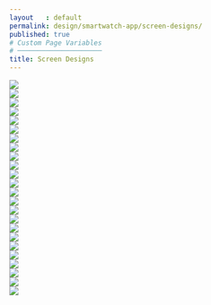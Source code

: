```yaml
---
layout   : default
permalink: design/smartwatch-app/screen-designs/
published: true
# Custom Page Variables
# ─────────────────────
title: Screen Designs
---
```

<div class="row">
    <div class="col-4 text-center"> 
        <img class="smartwatch" src="{{ site.baseurl }}/assets/img/beginscherm.jpg">
    </div>
        <div class="col-4 text-center"> 
        <img class="smartwatch" src="{{ site.baseurl }}/assets/img/menu.jpg">
    </div>
        <div class="col-4 text-center"> 
        <img class="smartwatch" src="{{ site.baseurl }}/assets/img/tentoonstellingen.jpg">
    </div>
        <div class="col-4 text-center"> 
        <img class="smartwatch" src="{{ site.baseurl }}/assets/img/mapje.jpg">
    </div>
        <div class="col-4 text-center"> 
        <img class="smartwatch" src="{{ site.baseurl }}/assets/img/toevoegen1.jpg">
    </div>
        <div class="col-4 text-center"> 
        <img class="smartwatch" src="{{ site.baseurl }}/assets/img/toegevoegd1.jpg">
    </div>
        <div class="col-4 text-center"> 
        <img class="smartwatch" src="{{ site.baseurl }}/assets/img/mapje.jpg">
    </div>
        <div class="col-4 text-center"> 
        <img class="smartwatch" src="{{ site.baseurl }}/assets/img/toevoegen2.jpg">
    </div>
        <div class="col-4 text-center"> 
        <img class="smartwatch" src="{{ site.baseurl }}/assets/img/toegevoegd2.jpg">
    </div>
        <div class="col-4 text-center"> 
        <img class="smartwatch" src="{{ site.baseurl }}/assets/img/menu.jpg">
    </div>
        <div class="col-4 text-center"> 
        <img class="smartwatch" src="{{ site.baseurl }}/assets/img/bibliotheek.jpg">
    </div>
        <div class="col-4 text-center"> 
        <img class="smartwatch" src="{{ site.baseurl }}/assets/img/kunstwerk1.jpg">
    </div>
        <div class="col-4 text-center"> 
        <img class="smartwatch" src="{{ site.baseurl }}/assets/img/afbeelding1.jpg">
    </div>
        <div class="col-4 text-center"> 
        <img class="smartwatch" src="{{ site.baseurl }}/assets/img/kunstwerk2.jpg">
    </div>
        <div class="col-4 text-center"> 
        <img class="smartwatch" src="{{ site.baseurl }}/assets/img/afbeelding2.jpg">
    </div>
        <div class="col-4 text-center"> 
        <img class="smartwatch" src="{{ site.baseurl }}/assets/img/kunstwerk3.jpg">
    </div>
        <div class="col-4 text-center"> 
        <img class="smartwatch" src="{{ site.baseurl }}/assets/img/afbeelding3.jpg">
    </div>
        <div class="col-4 text-center"> 
        <img class="smartwatch" src="{{ site.baseurl }}/assets/img/kunstwerk4.jpg">
    </div>
        <div class="col-4 text-center"> 
        <img class="smartwatch" src="{{ site.baseurl }}/assets/img/afbeelding4.jpg">
    </div>
        <div class="col-4 text-center"> 
        <img class="smartwatch" src="{{ site.baseurl }}/assets/img/menu.jpg">
    </div>
        <div class="col-4 text-center"> 
        <img class="smartwatch" src="{{ site.baseurl }}/assets/img/instellingen.jpg">
    </div>
        <div class="col-4 text-center"> 
        <img class="smartwatch" src="{{ site.baseurl }}/assets/img/meldingen.jpg">
    </div>
        <div class="col-4 text-center"> 
        <img class="smartwatch" src="{{ site.baseurl }}/assets/img/menu.jpg">
    </div>
        <div class="col-4 text-center"> 
        <img class="smartwatch" src="{{ site.baseurl }}/assets/img/info.jpg">
    </div>
</div>